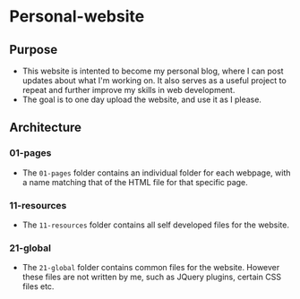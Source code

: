 # Personal-website

## Purpose
- This website is intented to become my personal blog, where I can post updates about what I'm working on. It also serves as a useful project to repeat and further improve my skills in web development.
- The goal is to one day upload the website, and use it as I please.

## Architecture

### 01-pages
- The `01-pages` folder contains an individual folder for each webpage, with a name matching that of the HTML file for that specific page.

### 11-resources
- The `11-resources` folder contains all self developed files for the website.

### 21-global
- The `21-global` folder contains common files for the website. However these files are not written by me, such as JQuery plugins, certain CSS files etc.
